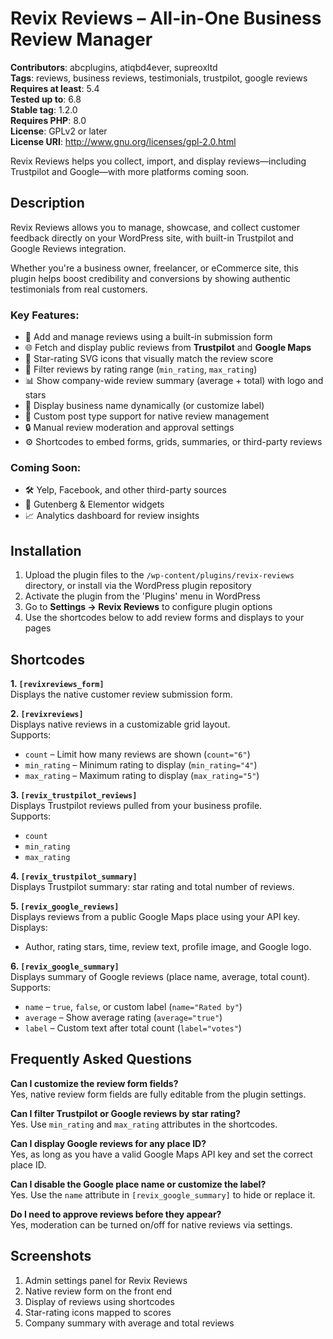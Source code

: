 # Revix Reviews – All-in-One Business Review Manager

**Contributors**: abcplugins, atiqbd4ever, supreoxltd  
**Tags**: reviews, business reviews, testimonials, trustpilot, google reviews  
**Requires at least**: 5.4  
**Tested up to**: 6.8  
**Stable tag**: 1.2.0  
**Requires PHP**: 8.0  
**License**: GPLv2 or later  
**License URI**: http://www.gnu.org/licenses/gpl-2.0.html  

Revix Reviews helps you collect, import, and display reviews—including Trustpilot and Google—with more platforms coming soon.

## Description

Revix Reviews allows you to manage, showcase, and collect customer feedback directly on your WordPress site, with built-in Trustpilot and Google Reviews integration.

Whether you're a business owner, freelancer, or eCommerce site, this plugin helps boost credibility and conversions by showing authentic testimonials from real customers.

### Key Features:

- 📝 Add and manage reviews using a built-in submission form
- 🌐 Fetch and display public reviews from **Trustpilot** and **Google Maps**
- 🌟 Star-rating SVG icons that visually match the review score
- 🎯 Filter reviews by rating range (`min_rating`, `max_rating`)
- 📊 Show company-wide review summary (average + total) with logo and stars
- 🔎 Display business name dynamically (or customize label)
- 📎 Custom post type support for native review management
- 🔒 Manual review moderation and approval settings
- ⚙️ Shortcodes to embed forms, grids, summaries, or third-party reviews

### Coming Soon:
- 🛠️ Yelp, Facebook, and other third-party sources
- 🎨 Gutenberg & Elementor widgets
- 📈 Analytics dashboard for review insights

## Installation

1. Upload the plugin files to the `/wp-content/plugins/revix-reviews` directory, or install via the WordPress plugin repository
2. Activate the plugin from the 'Plugins' menu in WordPress
3. Go to **Settings → Revix Reviews** to configure plugin options
4. Use the shortcodes below to add review forms and displays to your pages

## Shortcodes

**1. `[revixreviews_form]`**  
Displays the native customer review submission form.

**2. `[revixreviews]`**  
Displays native reviews in a customizable grid layout.  
Supports:
- `count` – Limit how many reviews are shown (`count="6"`)
- `min_rating` – Minimum rating to display (`min_rating="4"`)
- `max_rating` – Maximum rating to display (`max_rating="5"`)

**3. `[revix_trustpilot_reviews]`**  
Displays Trustpilot reviews pulled from your business profile.  
Supports:
- `count`
- `min_rating`
- `max_rating`

**4. `[revix_trustpilot_summary]`**  
Displays Trustpilot summary: star rating and total number of reviews.

**5. `[revix_google_reviews]`**  
Displays reviews from a public Google Maps place using your API key.  
Displays:
- Author, rating stars, time, review text, profile image, and Google logo.

**6. `[revix_google_summary]`**  
Displays summary of Google reviews (place name, average, total count).  
Supports:
- `name` – `true`, `false`, or custom label (`name="Rated by"`)
- `average` – Show average rating (`average="true"`)
- `label` – Custom text after total count (`label="votes"`)

## Frequently Asked Questions

**Can I customize the review form fields?**  
Yes, native review form fields are fully editable from the plugin settings.

**Can I filter Trustpilot or Google reviews by star rating?**  
Yes. Use `min_rating` and `max_rating` attributes in the shortcodes.

**Can I display Google reviews for any place ID?**  
Yes, as long as you have a valid Google Maps API key and set the correct place ID.

**Can I disable the Google place name or customize the label?**  
Yes. Use the `name` attribute in `[revix_google_summary]` to hide or replace it.

**Do I need to approve reviews before they appear?**  
Yes, moderation can be turned on/off for native reviews via settings.

## Screenshots

1. Admin settings panel for Revix Reviews
2. Native review form on the front end
3. Display of reviews using shortcodes
4. Star-rating icons mapped to scores
5. Company summary with average and total reviews

